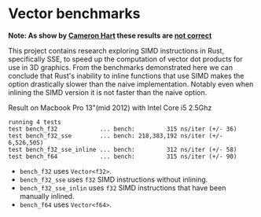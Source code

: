 # Vector benchmarks

**Note: As show by [Cameron Hart](https://twitter.com/bitshifternz) these results are [not correct](https://bitshifter.github.io/blog/2017/12/04/rust-bench-simd/)**

This project contains research exploring SIMD instructions in Rust, specifically SSE, to speed up the computation of vector dot products for use in 3D graphics. From the benchmarks demonstrated here we can conclude that Rust's inability to inline functions that use SIMD makes the option drastically slower than the naive implementation. Notably even when inlining the SIMD version it is not faster than the naive option.

Result on Macbook Pro 13"(mid 2012) with Intel Core i5 2.5Ghz

```
running 4 tests
test bench_f32            ... bench:         315 ns/iter (+/- 36)
test bench_f32_sse        ... bench: 218,383,192 ns/iter (+/- 6,526,505)
test bench_f32_sse_inline ... bench:         312 ns/iter (+/- 58)
test bench_f64            ... bench:         315 ns/iter (+/- 90)
```

+ `bench_f32` uses `Vector<f32>`.
+ `bench_f32_sse` uses `f32` SIMD instructions without inlining.
+ `bench_f32_sse_inlin` uses `f32` SIMD instructions that have been manually inlined.
+ `bench_f64` uses `Vector<f64>`.
